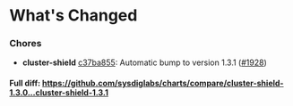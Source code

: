 # What's Changed

### Chores
- **cluster-shield** [c37ba855](https://github.com/sysdiglabs/charts/commit/c37ba8559c34eb3029b99f0b51aa6571d9538e22): Automatic bump to version 1.3.1 ([#1928](https://github.com/sysdiglabs/charts/issues/1928))
#### Full diff: https://github.com/sysdiglabs/charts/compare/cluster-shield-1.3.0...cluster-shield-1.3.1
